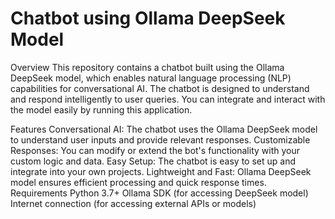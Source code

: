# Chatbot using Ollama DeepSeek Model
Overview
This repository contains a chatbot built using the Ollama DeepSeek model, which enables natural language processing (NLP) capabilities for conversational AI. The chatbot is designed to understand and respond intelligently to user queries. You can integrate and interact with the model easily by running this application.

Features
Conversational AI: The chatbot uses the Ollama DeepSeek model to understand user inputs and provide relevant responses.
Customizable Responses: You can modify or extend the bot's functionality with your custom logic and data.
Easy Setup: The chatbot is easy to set up and integrate into your own projects.
Lightweight and Fast: Ollama DeepSeek model ensures efficient processing and quick response times.
Requirements
Python 3.7+
Ollama SDK (for accessing DeepSeek model)
Internet connection (for accessing external APIs or models)
